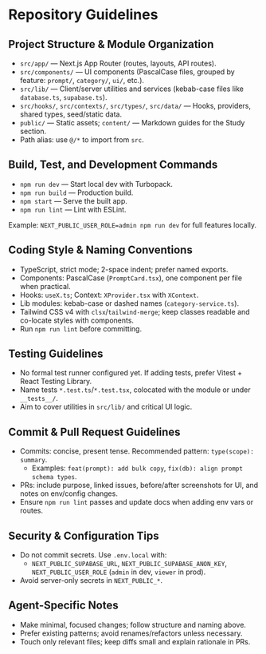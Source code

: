 # Repository Guidelines

## Project Structure & Module Organization
- `src/app/` — Next.js App Router (routes, layouts, API routes).
- `src/components/` — UI components (PascalCase files, grouped by feature: `prompt/`, `category/`, `ui/`, etc.).
- `src/lib/` — Client/server utilities and services (kebab-case files like `database.ts`, `supabase.ts`).
- `src/hooks/`, `src/contexts/`, `src/types/`, `src/data/` — Hooks, providers, shared types, seed/static data.
- `public/` — Static assets; `content/` — Markdown guides for the Study section.
- Path alias: use `@/*` to import from `src`.

## Build, Test, and Development Commands
- `npm run dev` — Start local dev with Turbopack.
- `npm run build` — Production build.
- `npm start` — Serve the built app.
- `npm run lint` — Lint with ESLint.

Example: `NEXT_PUBLIC_USER_ROLE=admin npm run dev` for full features locally.

## Coding Style & Naming Conventions
- TypeScript, strict mode; 2-space indent; prefer named exports.
- Components: PascalCase (`PromptCard.tsx`), one component per file when practical.
- Hooks: `useX.ts`; Context: `XProvider.tsx` with `XContext`.
- Lib modules: kebab-case or dashed names (`category-service.ts`).
- Tailwind CSS v4 with `clsx`/`tailwind-merge`; keep classes readable and co-locate styles with components.
- Run `npm run lint` before committing.

## Testing Guidelines
- No formal test runner configured yet. If adding tests, prefer Vitest + React Testing Library.
- Name tests `*.test.ts`/`*.test.tsx`, colocated with the module or under `__tests__/`.
- Aim to cover utilities in `src/lib/` and critical UI logic.

## Commit & Pull Request Guidelines
- Commits: concise, present tense. Recommended pattern: `type(scope): summary`.
  - Examples: `feat(prompt): add bulk copy`, `fix(db): align prompt schema types`.
- PRs: include purpose, linked issues, before/after screenshots for UI, and notes on env/config changes.
- Ensure `npm run lint` passes and update docs when adding env vars or routes.

## Security & Configuration Tips
- Do not commit secrets. Use `.env.local` with:
  - `NEXT_PUBLIC_SUPABASE_URL`, `NEXT_PUBLIC_SUPABASE_ANON_KEY`, `NEXT_PUBLIC_USER_ROLE` (`admin` in dev, `viewer` in prod).
- Avoid server-only secrets in `NEXT_PUBLIC_*`.

## Agent-Specific Notes
- Make minimal, focused changes; follow structure and naming above.
- Prefer existing patterns; avoid renames/refactors unless necessary.
- Touch only relevant files; keep diffs small and explain rationale in PRs.
